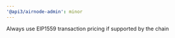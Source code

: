 ```yaml
---
'@api3/airnode-admin': minor
---
```


Always use EIP1559 transaction pricing if supported by the chain
